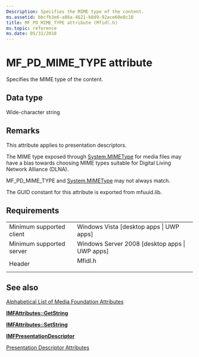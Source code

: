 ```yaml
---
Description: Specifies the MIME type of the content.
ms.assetid: bbcfb3e6-a86a-4621-b8d9-92ace60e8c10
title: MF_PD_MIME_TYPE attribute (Mfidl.h)
ms.topic: reference
ms.date: 05/31/2018
---
```


# MF\_PD\_MIME\_TYPE attribute

Specifies the MIME type of the content.

## Data type

Wide-character string

## Remarks

This attribute applies to presentation descriptors.

The MIME type exposed through [System.MIMEType](../properties/props-system-mimetype.md) for media files may have a bias towards choosing MIME types suitable for Digital Living Network Alliance (DLNA).

MF\_PD\_MIME\_TYPE and [System.MIMEType](../properties/props-system-mimetype.md) may not always match.

The GUID constant for this attribute is exported from mfuuid.lib.

## Requirements



|                                     |                                                                                    |
|-------------------------------------|------------------------------------------------------------------------------------|
| Minimum supported client<br/> | Windows Vista \[desktop apps \| UWP apps\]<br/>                              |
| Minimum supported server<br/> | Windows Server 2008 \[desktop apps \| UWP apps\]<br/>                        |
| Header<br/>                   | <dl> <dt>Mfidl.h</dt> </dl> |



## See also

<dl> <dt>

[Alphabetical List of Media Foundation Attributes](alphabetical-list-of-media-foundation-attributes.md)
</dt> <dt>

[**IMFAttributes::GetString**](/windows/desktop/api/mfobjects/nf-mfobjects-imfattributes-getstring)
</dt> <dt>

[**IMFAttributes::SetString**](/windows/desktop/api/mfobjects/nf-mfobjects-imfattributes-setstring)
</dt> <dt>

[**IMFPresentationDescriptor**](/windows/desktop/api/mfidl/nn-mfidl-imfpresentationdescriptor)
</dt> <dt>

[Presentation Descriptor Attributes](presentation-descriptor-attributes.md)
</dt> </dl>

 

 